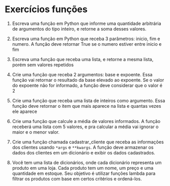 # Exercícios funções

1. Escreva uma função em Python que informe uma quantidade arbitrária de argumentos do tipo inteiro, e retorne a soma desses valores.

2. Escreva uma função em Python que receba 3 parâmetros: inicio, fim e numero. A função deve retornar True se o numero estiver entre inicio e fim

3. Escreva uma função que receba uma lista, e retorne a mesma lista, porém sem valores repetidos

4. Crie uma função que receba 2 argumentos: base e expoente. Essa função vai retornar o
   resultado da base elevado ao expoente. Se o valor do expoente não for informado, a função
   deve considerar que o valor é 2

5. Crie uma função que receba uma lista de inteiros como argumento. Essa função deve retornar o item que mais aparece na lista e quantas vezes ele aparece

6. Crie uma função que calcule a média de valores informados. A função receberá uma lista com 5 valores, e pra calcular a média vai ignorar o maior e o menor valor.

7. Crie uma função chamada cadastrar_cliente que receba as informações dos clientes usando `*args` e `**kwargs`. A função deve armazenar os dados dos clientes em um dicionário e exibir os dados cadastrados.

8. Você tem uma lista de dicionários, onde cada dicionário representa um produto em uma loja. Cada produto tem um nome, um preço e uma quantidade em estoque. Seu objetivo é utilizar funções lambda para filtrar os produtos com base em certos critérios e ordená-los.

